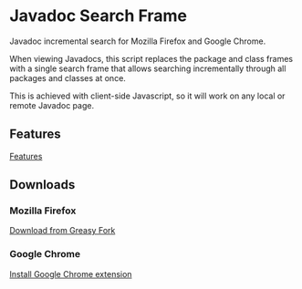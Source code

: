 # Javadoc Search Frame

Javadoc incremental search for Mozilla Firefox and Google Chrome.

When viewing Javadocs, this script replaces the package and class frames with a single search frame that allows searching incrementally through all packages and classes at once.

This is achieved with client-side Javascript, so it will work on any local or remote Javadoc page.

## Features

[Features](/StevenGBrown/javadoc-search-frame/wiki/Features)

## Downloads

### Mozilla Firefox
[Download from Greasy Fork](https://greasyfork.org/scripts/3758-javadoc-search-frame)

### Google Chrome
[Install Google Chrome extension](https://chrome.google.com/webstore/detail/mfgkihmpcjjnijmkchojlbccbmhcdfcd)
